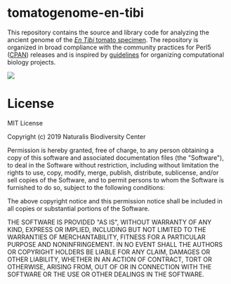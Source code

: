 # tomatogenome-en-tibi

This repository contains the source and library code for analyzing the ancient genome
of the [_En Tibi_ tomato specimen](https://data.biodiversitydata.nl/naturalis/specimen/L.2111092).
The repository is organized in broad compliance with the community practices for Perl5 
([CPAN](http://cpan.org)) releases and is inspired by 
[guidelines](https://doi.org/10.1371/journal.pcbi.1000424) for organizing computational
biology projects.

![](doc/background/007722578-L.2111092.jpg)

# License

MIT License

Copyright (c) 2019 Naturalis Biodiversity Center

Permission is hereby granted, free of charge, to any person obtaining a copy
of this software and associated documentation files (the "Software"), to deal
in the Software without restriction, including without limitation the rights
to use, copy, modify, merge, publish, distribute, sublicense, and/or sell
copies of the Software, and to permit persons to whom the Software is
furnished to do so, subject to the following conditions:

The above copyright notice and this permission notice shall be included in all
copies or substantial portions of the Software.

THE SOFTWARE IS PROVIDED "AS IS", WITHOUT WARRANTY OF ANY KIND, EXPRESS OR
IMPLIED, INCLUDING BUT NOT LIMITED TO THE WARRANTIES OF MERCHANTABILITY,
FITNESS FOR A PARTICULAR PURPOSE AND NONINFRINGEMENT. IN NO EVENT SHALL THE
AUTHORS OR COPYRIGHT HOLDERS BE LIABLE FOR ANY CLAIM, DAMAGES OR OTHER
LIABILITY, WHETHER IN AN ACTION OF CONTRACT, TORT OR OTHERWISE, ARISING FROM,
OUT OF OR IN CONNECTION WITH THE SOFTWARE OR THE USE OR OTHER DEALINGS IN THE
SOFTWARE.

